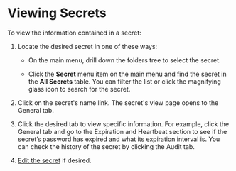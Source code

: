 [title]: # (Viewing Secrets)
[tags]: # (XXX)
[priority]: # (1000)

# Viewing Secrets

To view the information contained in a secret:

1. Locate the desired secret in one of these ways:

   - On the main menu, drill down the folders tree to select the secret.

   - Click the **Secret** menu item on the main menu and find the secret in the **All Secrets** table. You can filter the list or click the magnifying glass icon to search for the secret.
1. Click on the secret's name link. The secret's view page opens to the General tab.

1. Click the desired tab to view specific information. For example, click the General tab and go to the Expiration and Heartbeat section to see if the secret’s password has expired and what its expiration interval is. You can check the history of the secret by clicking the Audit tab.

1. [Edit the secret](../editing-secrets/index.md) if desired.
